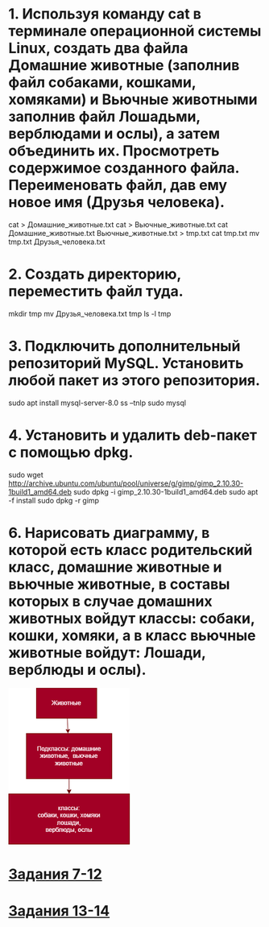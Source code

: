 # 1. Используя команду cat в терминале операционной системы Linux, создать два файла Домашние животные (заполнив файл собаками, кошками, хомяками) и Вьючные животными заполнив файл Лошадьми, верблюдами и ослы), а затем объединить их. Просмотреть содержимое созданного файла. Переименовать файл, дав ему новое имя (Друзья человека).

cat  > Домашние_животные.txt
cat  > Вьючные_животные.txt
cat Домашние_животные.txt Вьючные_животные.txt  > tmp.txt
cat tmp.txt
mv tmp.txt Друзья_человека.txt

# 2. Создать директорию, переместить файл туда. 

mkdir tmp
mv Друзья_человека.txt tmp
ls -l tmp

# 3. Подключить дополнительный репозиторий MySQL. Установить любой пакет из этого репозитория. 

sudo apt install mysql-server-8.0
ss –tnlp
sudo mysql

# 4. Установить и удалить deb-пакет с помощью dpkg. 

sudo wget http://archive.ubuntu.com/ubuntu/pool/universe/g/gimp/gimp_2.10.30-1build1_amd64.deb
sudo dpkg -i gimp_2.10.30-1build1_amd64.deb
sudo apt -f install
sudo dpkg -r gimp

# 6. Нарисовать диаграмму, в которой есть класс родительский класс, домашние животные и вьючные животные, в составы которых в случае домашних животных войдут классы: собаки, кошки, хомяки, а в класс вьючные животные войдут: Лошади, верблюды и ослы). 

![Картинка](diagram.drawio.png)
 

# [Задания 7-12](https://github.com/Luibov052022/ControlWork2/blob/main/Z7-12.sql)

# [Задания 13-14](https://github.com/Luibov052022/ControlWork2/tree/main/Java)
